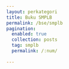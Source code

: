 ```yaml
---
layout: perkategori
title: Buku SMPLB
permalink: /bse/smplb
pagination: 
  enabled: true
  collection: posts
  tag: smplb
  permalink: /:num/
  
---
```

